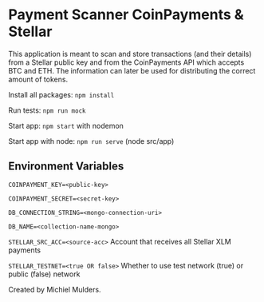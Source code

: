 # Payment Scanner CoinPayments & Stellar
This application is meant to scan and store transactions (and their details) from a Stellar public key
and from the CoinPayments API which accepts BTC and ETH. The information can later be used for distributing the correct amount of tokens.

Install all packages: `npm install`

Run tests: `npm run mock`

Start app: `npm start` with nodemon

Start app with node: `npm run serve` (node src/app)


## Environment Variables
`COINPAYMENT_KEY=<public-key>`

`COINPAYMENT_SECRET=<secret-key>`

`DB_CONNECTION_STRING=<mongo-connection-uri>`

`DB_NAME=<collection-name-mongo>`

`STELLAR_SRC_ACC=<source-acc>` Account that receives all Stellar XLM payments

`STELLAR_TESTNET=<true OR false>` Whether to use test network (true) or public (false) network


Created by Michiel Mulders.
